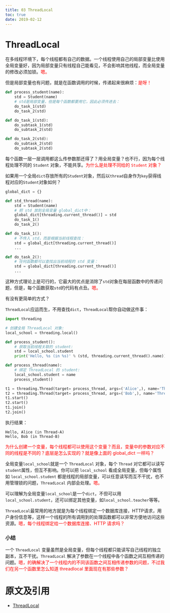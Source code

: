 ```yaml
---
title: 03 ThreadLocal
toc: true
date: 2019-02-12
---
```

# ThreadLocal

在多线程环境下，每个线程都有自己的数据。一个线程使用自己的局部变量比使用全局变量好，因为局部变量只有线程自己能看见，不会影响其他线程，而全局变量的修改必须加锁。<span style="color:red;">嗯。</span>

但是局部变量也有问题，就是在函数调用的时候，传递起来很麻烦：<span style="color:red;">是呀！</span>

```python
def process_student(name):
    std = Student(name)
    # std是局部变量，但是每个函数都要用它，因此必须传进去：
    do_task_1(std)
    do_task_2(std)

def do_task_1(std):
    do_subtask_1(std)
    do_subtask_2(std)

def do_task_2(std):
    do_subtask_2(std)
    do_subtask_2(std)
```

每个函数一层一层调用都这么传参数那还得了？用全局变量？也不行，因为每个线程处理不同的 `Student` 对象，不能共享。<span style="color:red;">为什么是处理不同给的 `Student` 对象？</span>

如果用一个全局`dict`存放所有的`Student`对象，然后以`thread`自身作为`key`获得线程对应的`Student`对象如何？

```python
global_dict = {}

def std_thread(name):
    std = Student(name)
    # 把 std 放到全局变量 global_dict中：
    global_dict[threading.current_thread()] = std
    do_task_1()
    do_task_2()

def do_task_1():
    # 不传入 std，而是根据当前线程查找：
    std = global_dict[threading.current_thread()]
    ...

def do_task_2():
    # 任何函数都可以查找出当前线程的 std 变量：
    std = global_dict[threading.current_thread()]
    ...
```

这种方式理论上是可行的，它最大的优点是消除了`std`对象在每层函数中的传递问题，但是，每个函数获取`std`的代码有点丑。<span style="color:red;">嗯。</span>

有没有更简单的方式？

`ThreadLocal`应运而生，不用查找`dict`，`ThreadLocal`帮你自动做这件事：

```python
import threading

# 创建全局 ThreadLocal 对象:
local_school = threading.local()

def process_student():
    # 获取当前线程关联的 student:
    std = local_school.student
    print('Hello, %s (in %s)' % (std, threading.current_thread().name))

def process_thread(name):
    # 绑定 ThreadLocal 的 student:
    local_school.student = name
    process_student()

t1 = threading.Thread(target= process_thread, args=('Alice',), name='Thread-A')
t2 = threading.Thread(target= process_thread, args=('Bob',), name='Thread-B')
t1.start()
t2.start()
t1.join()
t2.join()
```

执行结果：

```
Hello, Alice (in Thread-A)
Hello, Bob (in Thread-B)
```

<span style="color:red;">为什么创建一个变量，每个线程都可以使用这个变量？而且，变量中的参数对应不同的线程是不同的？底层是怎么实现的？就是像上面的 global_dict 一样吗？</span>

全局变量`local_school`就是一个 `ThreadLocal` 对象，每个 `Thread` 对它都可以读写`student`属性，但互不影响。你可以把 `local_school` 看成全局变量，但每个属性如 `local_school.student` 都是线程的局部变量，可以任意读写而互不干扰，也不用管理锁的问题，`ThreadLocal` 内部会处理。<span style="color:red;">嗯。</span>

可以理解为全局变量`local_school`是一个`dict`，不但可以用`local_school.student`，还可以绑定其他变量，如`local_school.teacher`等等。

`ThreadLocal`最常用的地方就是为每个线程绑定一个数据库连接，HTTP请求，用户身份信息等，这样一个线程的所有调用到的处理函数都可以非常方便地访问这些资源。<span style="color:red;">嗯，每个线程绑定给一个数据库连接、HTTP 请求吗？</span>

### 小结

一个 `ThreadLocal` 变量虽然是全局变量，但每个线程都只能读写自己线程的独立副本，互不干扰。`ThreadLocal` 解决了参数在一个线程中各个函数之间互相传递的问题。<span style="color:red;">嗯，的确解决了一个线程内的不同该函数之间互相传递参数的问题，不过我们在另一个函数里怎么知道 threadlocal 里面现在有那些参数？</span>




# 原文及引用

- [ThreadLocal](https://www.liaoxuefeng.com/wiki/0014316089557264a6b348958f449949df42a6d3a2e542c000/001431928972981094a382e5584413fa040b46d46cce48e000)
